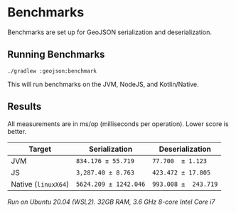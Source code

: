 # Benchmarks

Benchmarks are set up for GeoJSON serialization and deserialization.

## Running Benchmarks

```shell
./gradlew :geojson:benchmark
```

This will run benchmarks on the JVM, NodeJS, and Kotlin/Native.

## Results

All measurements are in ms/op (milliseconds per operation). Lower score is better.

| Target              | Serialization         | Deserialization      |
|---------------------|-----------------------|----------------------|
| JVM                 | `834.176 ± 55.719`    | `77.700  ± 1.123`    |
| JS                  | `3,287.40 ± 8.763`    | `423.472 ± 17.805`   |
| Native (`linuxX64`) | `5624.209 ± 1242.046` | `993.008 ±  243.719` |


_Run on Ubuntu 20.04 (WSL2). 32GB RAM, 3.6 GHz 8-core Intel Core i7_
